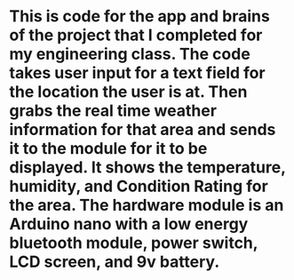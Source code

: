 # This is code for the app and brains of the project that I completed for my engineering class. The code takes user input for a text field for the location the user is at. Then grabs the real time weather information for that area and sends it to the module for it to be displayed. It shows the temperature, humidity, and Condition Rating for the area. The hardware module is an Arduino nano with a low energy bluetooth module, power switch, LCD screen, and 9v battery.
